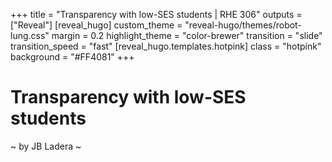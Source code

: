 +++
title = "Transparency with low-SES students | RHE 306"
outputs = ["Reveal"]
[reveal_hugo]
custom_theme = "reveal-hugo/themes/robot-lung.css"
margin = 0.2
highlight_theme = "color-brewer"
transition = "slide"
transition_speed = "fast"
[reveal_hugo.templates.hotpink]
class = "hotpink"
background = "#FF4081"
+++

# Transparency with low-SES students

~ by JB Ladera ~